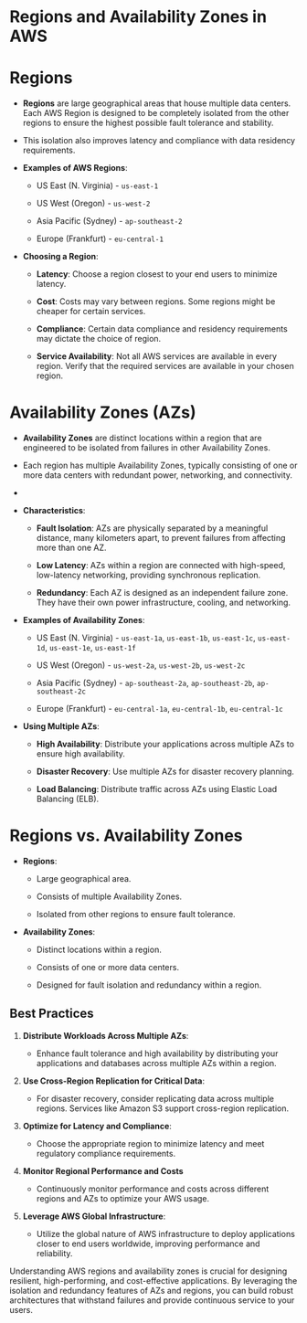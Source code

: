 <h1>Regions and Availability Zones in AWS</h1>

<h1> Regions</h1>

- **Regions** are large geographical areas that house multiple data centers. Each AWS Region is designed to be completely isolated from the other regions to ensure the highest possible fault tolerance and stability.
- This isolation also improves latency and compliance with data residency requirements. 

- **Examples of AWS Regions**:
  
  - US East (N. Virginia) - `us-east-1`
    
  - US West (Oregon) - `us-west-2`
    
  - Asia Pacific (Sydney) - `ap-southeast-2`
    
  - Europe (Frankfurt) - `eu-central-1`
    

- **Choosing a Region**:
  
  - **Latency**: Choose a region closest to your end users to minimize latency.
    
  - **Cost**: Costs may vary between regions. Some regions might be cheaper for certain services.
    
  - **Compliance**: Certain data compliance and residency requirements may dictate the choice of region.
    
  - **Service Availability**: Not all AWS services are available in every region. Verify that the required services are available in your chosen region.
    

<h1>Availability Zones (AZs)</h1>


- **Availability Zones** are distinct locations within a region that are engineered to be isolated from failures in other Availability Zones. 

- Each region has multiple Availability Zones, typically consisting of one or more data centers with redundant power, networking, and connectivity.
- 

- **Characteristics**:
  
  - **Fault Isolation**: AZs are physically separated by a meaningful distance, many kilometers apart, to prevent failures from affecting more than one AZ.
    
  - **Low Latency**: AZs within a region are connected with high-speed, low-latency networking, providing synchronous replication.
    
  - **Redundancy**: Each AZ is designed as an independent failure zone. They have their own power infrastructure, cooling, and networking.
    

- **Examples of Availability Zones**:
  
  - US East (N. Virginia) - `us-east-1a`, `us-east-1b`, `us-east-1c`, `us-east-1d`, `us-east-1e`, `us-east-1f`
    
  - US West (Oregon) - `us-west-2a`, `us-west-2b`, `us-west-2c`
    
  - Asia Pacific (Sydney) - `ap-southeast-2a`, `ap-southeast-2b`, `ap-southeast-2c`
    
  - Europe (Frankfurt) - `eu-central-1a`, `eu-central-1b`, `eu-central-1c`
    

- **Using Multiple AZs**:
  
  - **High Availability**: Distribute your applications across multiple AZs to ensure high availability.
    
  - **Disaster Recovery**: Use multiple AZs for disaster recovery planning.
    
  - **Load Balancing**: Distribute traffic across AZs using Elastic Load Balancing (ELB).
    


<h1>Regions vs. Availability Zones</h1>


- **Regions**:
  
  - Large geographical area.
    
  - Consists of multiple Availability Zones.
    
  - Isolated from other regions to ensure fault tolerance.
    

- **Availability Zones**:
  
  - Distinct locations within a region.
    
  - Consists of one or more data centers.
    
  - Designed for fault isolation and redundancy within a region.

    

<h2>Best Practices</h2>


1. **Distribute Workloads Across Multiple AZs**:
   
   - Enhance fault tolerance and high availability by distributing your applications and databases across multiple AZs within a region.
     

2. **Use Cross-Region Replication for Critical Data**:
   
   - For disaster recovery, consider replicating data across multiple regions. Services like Amazon S3 support cross-region replication.
     

3. **Optimize for Latency and Compliance**:
   
   - Choose the appropriate region to minimize latency and meet regulatory compliance requirements.
     

4. **Monitor Regional Performance and Costs**
   
   - Continuously monitor performance and costs across different regions and AZs to optimize your AWS usage.
     

5. **Leverage AWS Global Infrastructure**:
    
   - Utilize the global nature of AWS infrastructure to deploy applications closer to end users worldwide, improving performance and reliability.
     

Understanding AWS regions and availability zones is crucial for designing resilient, high-performing, and cost-effective applications.
By leveraging the isolation and redundancy features of AZs and regions, you can build robust architectures that withstand failures and provide continuous service to your users.
